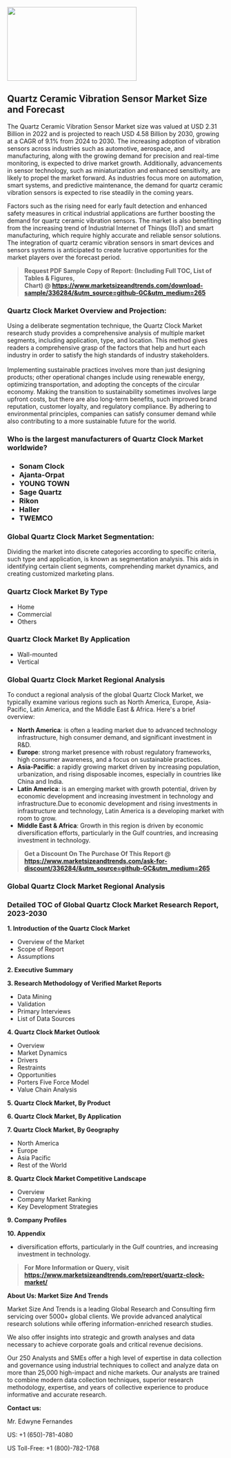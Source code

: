 <p><img class="alignnone size-medium wp-image-20088" src="https://ffe5etoiles.com/wp-content/uploads/2024/12/MST1-300x171.png" alt="" width="300" height="171" /></p><h2>Quartz Ceramic Vibration Sensor Market Size and Forecast</h2><p>The Quartz Ceramic Vibration Sensor Market size was valued at USD 2.31 Billion in 2022 and is projected to reach USD 4.58 Billion by 2030, growing at a CAGR of 9.1% from 2024 to 2030. The increasing adoption of vibration sensors across industries such as automotive, aerospace, and manufacturing, along with the growing demand for precision and real-time monitoring, is expected to drive market growth. Additionally, advancements in sensor technology, such as miniaturization and enhanced sensitivity, are likely to propel the market forward. As industries focus more on automation, smart systems, and predictive maintenance, the demand for quartz ceramic vibration sensors is expected to rise steadily in the coming years.</p><p>Factors such as the rising need for early fault detection and enhanced safety measures in critical industrial applications are further boosting the demand for quartz ceramic vibration sensors. The market is also benefiting from the increasing trend of Industrial Internet of Things (IIoT) and smart manufacturing, which require highly accurate and reliable sensor solutions. The integration of quartz ceramic vibration sensors in smart devices and sensors systems is anticipated to create lucrative opportunities for the market players over the forecast period.</p></p><blockquote id="" class=""><strong>Request PDF Sample Copy of Report: (Including Full TOC, List of Tables &amp; Figures, Chart)&nbsp;@&nbsp;<strong><a href="https://www.marketsizeandtrends.com/download-sample/336284/&utm_source=github-GC&utm_medium=265" target="_blank">https://www.marketsizeandtrends.com/download-sample/336284/&utm_source=github-GC&utm_medium=265</a></strong></strong></blockquote><h3 id="" class="">Quartz Clock Market&nbsp;Overview and Projection:</h3><p id="" class="">Using a deliberate segmentation technique, the Quartz Clock Market research study provides a comprehensive analysis of multiple market segments, including application, type, and location. This method gives readers a comprehensive grasp of the factors that help and hurt each industry in order to satisfy the high standards of industry stakeholders. <br /> <br />Implementing sustainable practices involves more than just designing products; other operational changes include using renewable energy, optimizing transportation, and adopting the concepts of the circular economy. Making the transition to sustainability sometimes involves large upfront costs, but there are also long-term benefits, such improved brand reputation, customer loyalty, and regulatory compliance. By adhering to environmental principles, companies can satisfy consumer demand while also contributing to a more sustainable future for the world.</p><h3 id="" class="">Who is the largest manufacturers of&nbsp;Quartz Clock Market worldwide?</h3><h3 class=""><p><ul><li>Sonam Clock </li><li> Ajanta-Orpat </li><li> YOUNG TOWN </li><li> Sage Quartz </li><li> Rikon </li><li> Haller </li><li> TWEMCO</li></ul></p></h3><h3 id="" class="">Global&nbsp;Quartz Clock Market Segmentation:</h3><p id="" class="">Dividing the market into discrete categories according to specific criteria, such type and application, is known as segmentation analysis. This aids in identifying certain client segments, comprehending market dynamics, and creating customized marketing plans.</p><h3 id="" class="">Quartz Clock Market&nbsp;By Type</h3><p><p><ul><li>Home</li><li> Commercial</li><li> Others</p></li></ul></p></p><h3 id="" class="">Quartz Clock Market&nbsp;By Application</h3><p class=""><p><ul><li>Wall-mounted</li><li> Vertical</li></ul></p></p><h3 id="" class="">Global Quartz Clock Market Regional Analysis</h3><p id="" class="">To conduct a regional analysis of the global Quartz Clock Market, we typically examine various regions such as North America, Europe, Asia-Pacific, Latin America, and the Middle East &amp; Africa. Here's a brief overview:</p><ul><li><strong>North America</strong>: is often a leading market due to advanced technology infrastructure, high consumer demand, and significant investment in R&amp;D.</li><li><strong>Europe</strong>: strong market presence with robust regulatory frameworks, high consumer awareness, and a focus on sustainable practices.</li><li><strong>Asia-Pacific</strong>: a rapidly growing market driven by increasing population, urbanization, and rising disposable incomes, especially in countries like China and India.</li><li><strong>Latin America</strong>: is an emerging market with growth potential, driven by economic development and increasing investment in technology and infrastructure.Due to economic development and rising investments in infrastructure and technology, Latin America is a developing market with room to grow.</li><li><strong>Middle East &amp; Africa</strong>: Growth in this region is driven by economic diversification efforts, particularly in the Gulf countries, and increasing investment in technology.</li></ul><blockquote id="" class=""><strong>Get a Discount On The Purchase Of This Report @ <strong><a href="https://www.marketsizeandtrends.com/ask-for-discount/336284/&utm_source=github-GC&utm_medium=265" target="_blank">https://www.marketsizeandtrends.com/ask-for-discount/336284/&utm_source=github-GC&utm_medium=265</a></strong></strong></blockquote><h3 id="" class="">Global Quartz Clock Market Regional Analysis</h3><h3 id="" class="">Detailed TOC of Global Quartz Clock Market Research Report, 2023-2030</h3><p id="" class=""><strong>1. Introduction of the Quartz Clock Market</strong></p><ul><li>Overview of the Market</li><li>Scope of Report</li><li>Assumptions</li></ul><p id="" class=""><strong>2. Executive Summary</strong></p><p id="" class=""><strong>3. Research Methodology of Verified Market Reports</strong></p><ul><li>Data Mining</li><li>Validation</li><li>Primary Interviews</li><li>List of Data Sources</li></ul><p id="" class=""><strong>4. Quartz Clock Market Outlook</strong></p><ul><li>Overview</li><li>Market Dynamics</li><li>Drivers</li><li>Restraints</li><li>Opportunities</li><li>Porters Five Force Model</li><li>Value Chain Analysis</li></ul><p id="" class=""><strong>5. Quartz Clock Market, By Product</strong></p><p id="" class=""><strong>6. Quartz Clock Market, By Application</strong></p><p id="" class=""><strong>7. Quartz Clock Market, By Geography</strong></p><ul><li>North America</li><li>Europe</li><li>Asia Pacific</li><li>Rest of the World</li></ul><p id="" class=""><strong>8. Quartz Clock Market Competitive Landscape</strong></p><ul><li>Overview</li><li>Company Market Ranking</li><li>Key Development Strategies</li></ul><p id="" class=""><strong>9. Company Profiles</strong></p><p id="" class=""><strong>10. Appendix</strong></p><ul><li>diversification efforts, particularly in the Gulf countries, and increasing investment in technology.</li></ul><blockquote id="" class=""><strong>For More Information or Query, visit <strong><strong><a href="https://www.marketsizeandtrends.com/report/quartz-clock-market/" target="_blank">https://www.marketsizeandtrends.com/report/quartz-clock-market/</a></strong></strong></strong></blockquote><p id="" class=""><strong>About Us: Market Size And Trends</strong></p><p id="" class="">Market Size And Trends is a leading Global Research and Consulting firm servicing over 5000+ global clients. We provide advanced analytical research solutions while offering information-enriched research studies.</p><p id="" class="">We also offer insights into strategic and growth analyses and data necessary to achieve corporate goals and critical revenue decisions.</p><p id="" class="">Our 250 Analysts and SMEs offer a high level of expertise in data collection and governance using industrial techniques to collect and analyze data on more than 25,000 high-impact and niche markets. Our analysts are trained to combine modern data collection techniques, superior research methodology, expertise, and years of collective experience to produce informative and accurate research.</p><p id="" class=""><strong>Contact us:</strong></p><p id="" class="">Mr. Edwyne Fernandes</p><p id="" class="">US: +1 (650)-781-4080</p><p id="" class="">US Toll-Free: +1 (800)-782-1768</p>

